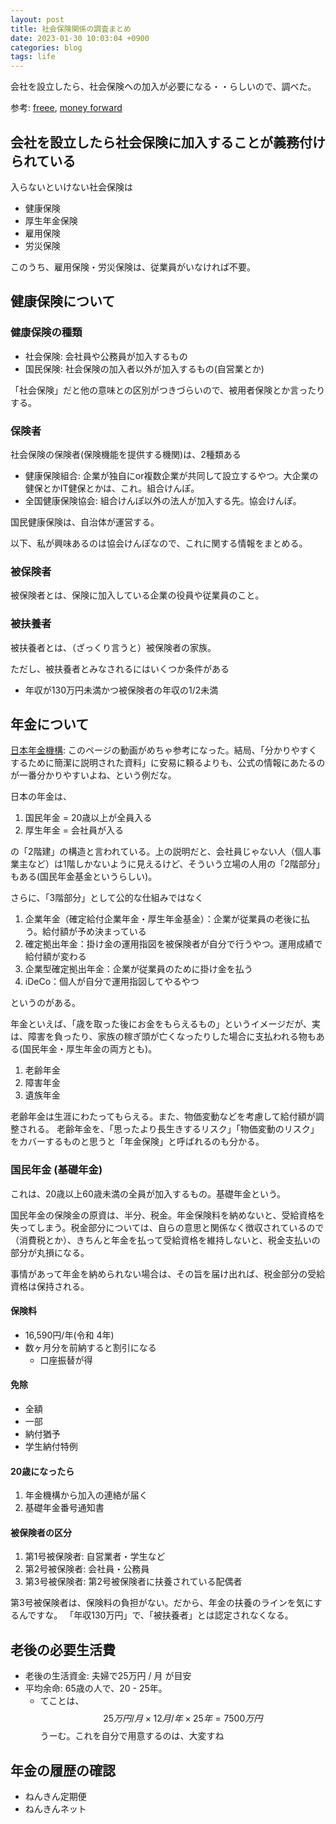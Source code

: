 ```yaml
---
layout: post
title: 社会保険関係の調査まとめ
date: 2023-01-30 10:03:04 +0900
categories: blog
tags: life
---
```


会社を設立したら、社会保険への加入が必要になる・・らしいので、調べた。

参考: [freee][freee], [money forward][mf]

## 会社を設立したら社会保険に加入することが義務付けられている

入らないといけない社会保険は

- 健康保険
- 厚生年金保険
- 雇用保険
- 労災保険

このうち、雇用保険・労災保険は、従業員がいなければ不要。

## 健康保険について

### 健康保険の種類

- 社会保険: 会社員や公務員が加入するもの
- 国民保険: 社会保険の加入者以外が加入するもの(自営業とか)

「社会保険」だと他の意味との区別がつきづらいので、被用者保険とか言ったりする。

### 保険者

社会保険の保険者(保険機能を提供する機関)は、2種類ある

- 健康保険組合: 企業が独自にor複数企業が共同して設立するやつ。大企業の健保とかIT健保とかは、これ。組合けんぽ。
- 全国健康保険協会: 組合けんぽ以外の法人が加入する先。協会けんぽ。

国民健康保険は、自治体が運営する。

以下、私が興味あるのは協会けんぽなので、これに関する情報をまとめる。

### 被保険者

被保険者とは、保険に加入している企業の役員や従業員のこと。

### 被扶養者

被扶養者とは、（ざっくり言うと）被保険者の家族。

ただし、被扶養者とみなされるにはいくつか条件がある

- 年収が130万円未満かつ被保険者の年収の1/2未満

## 年金について

[日本年金機構][go.jp]: このページの動画がめちゃ参考になった。結局、「分かりやすくするために簡潔に説明された資料」に安易に頼るよりも、公式の情報にあたるのが一番分かりやすいよね、という例だな。

日本の年金は、

1. 国民年金 = 20歳以上が全員入る
2. 厚生年金 = 会社員が入る

の「2階建」の構造と言われている。上の説明だと、会社員じゃない人（個人事業主など）は1階しかないように見えるけど、そういう立場の人用の「2階部分」もある(国民年金基金というらしい)。

さらに、「3階部分」として公的な仕組みではなく

1. 企業年金（確定給付企業年金・厚生年金基金）：企業が従業員の老後に払う。給付額が予め決まっている
2. 確定拠出年金：掛け金の運用指図を被保険者が自分で行うやつ。運用成績で給付額が変わる
  1. 企業型確定拠出年金：企業が従業員のために掛け金を払う
  2. iDeCo：個人が自分で運用指図してやるやつ

というのがある。

年金といえば、「歳を取った後にお金をもらえるもの」というイメージだが、実は、障害を負ったり、家族の稼ぎ頭が亡くなったりした場合に支払われる物もある(国民年金・厚生年金の両方とも)。

1. 老齢年金
1. 障害年金
1. 遺族年金

老齢年金は生涯にわたってもらえる。また、物価変動などを考慮して給付額が調整される。
老齢年金を、「思ったより長生きするリスク」「物価変動のリスク」をカバーするものと思うと「年金保険」と呼ばれるのも分かる。

### 国民年金 (基礎年金)

これは、20歳以上60歳未満の全員が加入するもの。基礎年金という。

国民年金の保険金の原資は、半分、税金。年金保険料を納めないと、受給資格を失ってしまう。税金部分については、自らの意思と関係なく徴収されているので（消費税とか）、きちんと年金を払って受給資格を維持しないと、税金支払いの部分が丸損になる。

事情があって年金を納められない場合は、その旨を届け出れば、税金部分の受給資格は保持される。

#### 保険料

- 16,590円/年(令和 4年)
- 数ヶ月分を前納すると割引になる
  - 口座振替が得

#### 免除

- 全額
- 一部
- 納付猶予
- 学生納付特例

#### 20歳になったら

1. 年金機構から加入の連絡が届く
1. 基礎年金番号通知書

#### 被保険者の区分

1. 第1号被保険者: 自営業者・学生など
2. 第2号被保険者: 会社員・公務員
3. 第3号被保険者: 第2号被保険者に扶養されている配偶者

第3号被保険者は、保険料の負担がない。だから、年金の扶養のラインを気にするんですな。
「年収130万円」で、「被扶養者」とは認定されなくなる。

## 老後の必要生活費

- 老後の生活資金: 夫婦で25万円 / 月 が目安
- 平均余命: 65歳の人で、20 - 25年。
  - てことは、$$25万円/月 \times 12月/年\times 25年 = 7500万円$$ うーむ。これを自分で用意するのは、大変すね

## 年金の履歴の確認

- ねんきん定期便
- ねんきんネット

<!-- link -->
[freee]: https://www.freee.co.jp/kb/kb-launch/social-insurance-documents/
[mf]: https://biz.moneyforward.com/establish/basic/1016/#i-2
[go.jp]: https://www.nenkin.go.jp/service/learn/index.html
